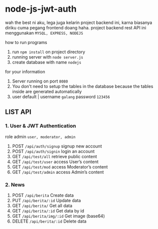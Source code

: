 # node-js-jwt-auth

wah the best ni aku, lega juga kelarin project backend ini, karna biasanya diriku cuma pegang frontend doang haha.
project backend rest API ini menggunakan `MYSQL, EXPRESS, NODEJS`

how to run programs
1. run `npm install` on project directory
2. running server with `node server.js`
3. create database with name `nodejs`

for your information
1. Server running on port `8080`
2. You don't need to setup the tables in the database because the tables inside are generated automatically
3. user default | username `galang` password `123456`

## LIST API 

### 1. User & JWT Authentication
role admin `user, moderator, admin`
1. POST	  `/api/auth/signup`	    signup new account
2. POST	  `/api/auth/signin`	    login an account
3. GET	  `/api/test/all`	        retrieve public content
4. GET	  `/api/test/user`	      access User’s content
5. GET	  `/api/test/mod`	        access Moderator’s content
6. GET	  `/api/test/admin`	      access Admin’s content


### 2. News
1. POST	    `/api/berita`	            Create data
2. PUT	    `/api/berita/:id`	        Update data
3. GET	    `/api/berita/`	          Get all data
4. GET	    `/api/berita/:id`	        Get data by id
5. GET	    `/api/berita/img/:id`	    Get image (base64)
6. DELETE	  `/api/berita/:id`	      Delete data


